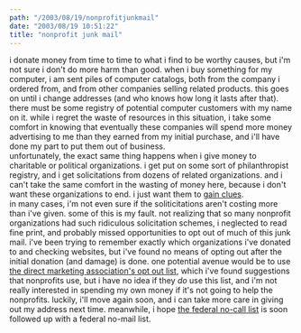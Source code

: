 ```yaml
---
path: "/2003/08/19/nonprofitjunkmail" 
date: "2003/08/19 10:51:22" 
title: "nonprofit junk mail" 
---
```

i donate money from time to time to what i find to be worthy causes, but i'm not sure i don't do more harm than good. when i buy something for my computer, i am sent piles of computer catalogs, both from the company i ordered from, and from other companies selling related products. this goes on until i change addresses (and who knows how long it lasts after that). there must be some registry of potential computer customers with my name on it. while i regret the waste of resources in this situation, i take some comfort in knowing that eventually these companies will spend more money advertising to me than they earned from my initial purchase, and i'll have done my part to put them out of business.<br>unfortunately, the exact same thing happens when i give money to charitable or political organizations. i get put on some sort of philanthropist registry, and i get solicitations from dozens of related organizations. and i can't take the same comfort in the wasting of money here, because i don't want these organizations to end. i just want them to <a href="http://www.cluetrain.org/">gain clues</a>.<br>in many cases, i'm not even sure if the soliticitations aren't costing more than i've given. some of this is my fault. not realizing that so many nonprofit organizations had such ridiculous solicitation schemes, i neglected to read fine print, and probably missed opportunities to opt out of much of this junk mail. i've been trying to remember exactly which organizations i've donated to and checking websites, but i've found no means of opting out after the initial donation (and damage) is done. one potential avenue would be to use <a href="http://www.dmaconsumers.org/cgi/offmailinglistdave">the direct marketing association's opt out list</a>, which i've found suggestions that nonprofits use, but i have no idea if they *do* use this list, and i'm not really interested in spending my own money if it's not going to help the nonprofits. luckily, i'll move again soon, and i can take more care in giving out my address next time. meanwhile, i hope <a href="http://www.donotcall.gov/">the federal no-call list</a> is soon followed up with a federal no-mail list.